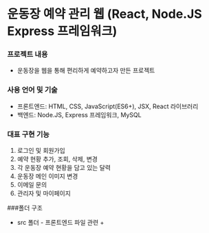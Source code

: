 # 운동장 예약 관리 웹 (React, Node.JS Express 프레임워크)


### 프로젝트 내용
- 운동장을 웹을 통해 편리하게 예약하고자 만든 프로젝트

### 사용 언어 및 기술
- 프론트엔드: HTML, CSS, JavaScript(ES6+), JSX, React 라이브러리
- 백엔드: Node.JS, Express 프레임워크, MySQL

### 대표 구현 기능
1. 로그인 및 회원가입
2. 예약 현황 추가, 조회, 삭제, 변경
3. 각 운동장 예약 현황을 담고 있는 달력
4. 운동장 메인 이미지 변경
5. 이메일 문의
6. 관리자 및 마이페이지


###폴더 구조
- src 폴더 - 프론트엔드 파일 관련
  + 

